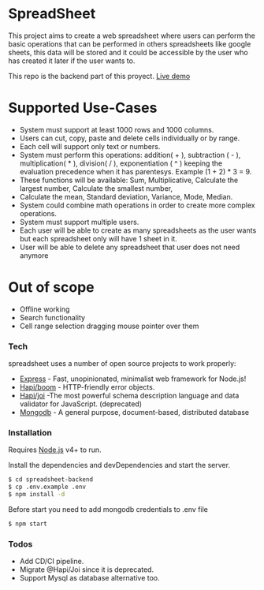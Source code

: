 # SpreadSheet

This project aims to create a web spreadsheet where users can perform the basic operations that can be performed in others spreadsheets like google sheets, this data will be stored and it could be accessible by the user who has created it later if the user wants to.

This repo is the backend part of this proyect.
[Live demo](https://rojas96.github.io/spreadsheet-frontend/#/)
# Supported Use-Cases

  - System must support at least 1000 rows and 1000 columns.
  - Users can cut, copy, paste and delete cells individually or by range.
  - Each cell will support only text or numbers.
  - System must perform this operations:  addition( + ),  subtraction ( - ),  multiplication( * ),  division( / ), exponentiation ( ^ )  keeping the evaluation precedence when it has parentesys. Example (1 + 2) * 3  = 9. 
  - These functions will be available: Sum, Multiplicative, Calculate the largest number, Calculate the smallest number,
  - Calculate the mean, Standard deviation, Variance, Mode, Median.
  - System could combine math operations in order to create more complex operations.
  - System must support multiple users.
  - Each user will be able to create as many spreadsheets as the user wants but each spreadsheet only will have 1 sheet in it.
  - User will be able to delete any spreadsheet that user does not need anymore 

# Out of scope

   - Offline working 
   - Search functionality
   - Cell range selection dragging mouse pointer over them

### Tech

spreadsheet uses a number of open source projects to work properly:

* [Express](https://expressjs.com/) - Fast, unopinionated, minimalist web framework for Node.js!
* [Hapi/boom](https://github.com/hapijs/boom#readme) - HTTP-friendly error objects.
* [Hapi/joi](https://www.npmjs.com/package/@hapi/joi) -The most powerful schema description language and data validator for JavaScript. (deprecated)
* [Mongodb](https://www.mongodb.com/) - A general purpose, document-based, distributed database

### Installation

Requires [Node.js](https://nodejs.org/) v4+ to run.

Install the dependencies and devDependencies and start the server.

```sh
$ cd spreadsheet-backend
$ cp .env.example .env  
$ npm install -d
```
Before start you need to add mongodb  credentials to .env file
```sh 
$ npm start
```

### Todos

 - Add CD/CI pipeline. 
 - Migrate @Hapi/Joi since it is deprecated.
 - Support Mysql as database alternative too.
